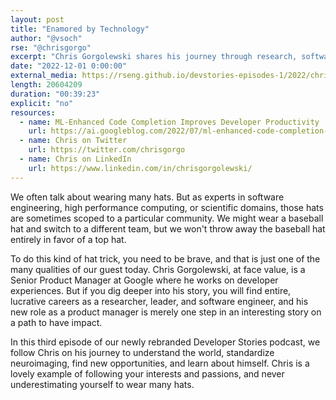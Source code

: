```yaml
---
layout: post
title: "Enamored by Technology"
author: "@vsoch"
rse: "@chrisgorgo"
excerpt: "Chris Gorgolewski shares his journey through research, software engineering, and developer experiences."
date: "2022-12-01 0:00:00"
external_media: https://rseng.github.io/devstories-episodes-1/2022/chris-gorgolewski-devstories-episode-79.mp3 
length: 20604209
duration: "00:39:23"
explicit: "no"
resources:
  - name: ML-Enhanced Code Completion Improves Developer Productivity 
    url: https://ai.googleblog.com/2022/07/ml-enhanced-code-completion-improves.html?m=1
  - name: Chris on Twitter
    url: https://twitter.com/chrisgorgo
  - name: Chris on LinkedIn
    url: https://www.linkedin.com/in/chrisgorgolewski/
---
```


We often talk about wearing many hats. But as experts in software engineering, high performance computing,
or scientific domains, those hats are sometimes scoped to a particular community. We might wear a baseball
hat and switch to a different team, but we won't throw away the baseball hat entirely in favor of a top hat.

To do this kind of hat trick, you need to be brave, and that is just one of the many qualities of our guest
today. Chris Gorgolewski, at face value, is a Senior Product Manager at Google where he works
on developer experiences. But if you dig deeper into his story,
you will find entire, lucrative careers as a researcher, leader, and software engineer, and his new
role as a product manager is merely one step in an interesting story on a path to have impact.

In this third episode of our newly rebranded Developer Stories podcast, we follow Chris on his journey
to understand the world, standardize neuroimaging, find new opportunities, and learn about himself.
Chris is a lovely example of following your interests and passions, and never underestimating yourself
to wear many hats.

